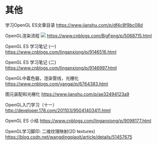 # 其他
学习OpenGL ES文章目录
https://www.jianshu.com/p/df4c8f9bc08d


 OpenGL渲染流程 
 ![](https://images2015.cnblogs.com/blog/776445/201512/776445-20151223011839296-49751524.png)
https://www.cnblogs.com/BigFeng/p/5068715.html

OpenGL ES 学习笔记 (一)
https://www.cnblogs.com/linganxiong/p/9146516.html

OpenGL ES 学习笔记 (二)
https://www.cnblogs.com/linganxiong/p/9146997.html

OpenGL中着色器，渲染管线，光栅化 
https://www.cnblogs.com/yangai/p/6764383.html
 
图元装配和光栅化
https://www.jianshu.com/p/ae32494123a9
 
OpenGL入门学习（十一）
http://developer.178.com/201103/95041403411.html

OpenGL ES 小结
https://www.cnblogs.com/linganxiong/p/9098177.html

OpenGL学习脚印: 二维纹理映射(2D textures)
https://blog.csdn.net/wangdingqiaoit/article/details/51457675